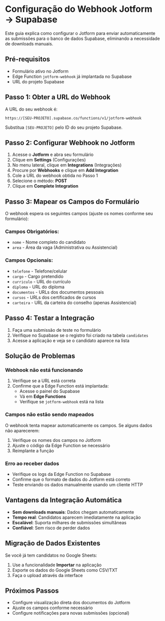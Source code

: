 # Configuração do Webhook Jotform → Supabase

Este guia explica como configurar o Jotform para enviar automaticamente as submissões para o banco de dados Supabase, eliminando a necessidade de downloads manuais.

## Pré-requisitos

- Formulário ativo no Jotform
- Edge Function `jotform-webhook` já implantada no Supabase
- URL do projeto Supabase

## Passo 1: Obter a URL do Webhook

A URL do seu webhook é:

```
https://[SEU-PROJETO].supabase.co/functions/v1/jotform-webhook
```

Substitua `[SEU-PROJETO]` pelo ID do seu projeto Supabase.

## Passo 2: Configurar Webhook no Jotform

1. Acesse o **Jotform** e abra seu formulário
2. Clique em **Settings** (Configurações)
3. No menu lateral, clique em **Integrations** (Integrações)
4. Procure por **Webhooks** e clique em **Add Integration**
5. Cole a URL do webhook obtida no Passo 1
6. Selecione o método: **POST**
7. Clique em **Complete Integration**

## Passo 3: Mapear os Campos do Formulário

O webhook espera os seguintes campos (ajuste os nomes conforme seu formulário):

### Campos Obrigatórios:
- `nome` - Nome completo do candidato
- `area` - Área da vaga (Administrativa ou Assistencial)

### Campos Opcionais:
- `telefone` - Telefone/celular
- `cargo` - Cargo pretendido
- `curriculo` - URL do currículo
- `diploma` - URL do diploma
- `documentos` - URLs dos documentos pessoais
- `cursos` - URLs dos certificados de cursos
- `carteira` - URL da carteira do conselho (apenas Assistencial)

## Passo 4: Testar a Integração

1. Faça uma submissão de teste no formulário
2. Verifique no Supabase se o registro foi criado na tabela `candidates`
3. Acesse a aplicação e veja se o candidato aparece na lista

## Solução de Problemas

### Webhook não está funcionando

1. Verifique se a URL está correta
2. Confirme que a Edge Function está implantada:
   - Acesse o painel do Supabase
   - Vá em **Edge Functions**
   - Verifique se `jotform-webhook` está na lista

### Campos não estão sendo mapeados

O webhook tenta mapear automaticamente os campos. Se alguns dados não aparecerem:

1. Verifique os nomes dos campos no Jotform
2. Ajuste o código da Edge Function se necessário
3. Reimplante a função

### Erro ao receber dados

- Verifique os logs da Edge Function no Supabase
- Confirme que o formato de dados do Jotform está correto
- Teste enviando os dados manualmente usando um cliente HTTP

## Vantagens da Integração Automática

- **Sem downloads manuais**: Dados chegam automaticamente
- **Tempo real**: Candidatos aparecem imediatamente na aplicação
- **Escalável**: Suporta milhares de submissões simultâneas
- **Confiável**: Sem risco de perder dados

## Migração de Dados Existentes

Se você já tem candidatos no Google Sheets:

1. Use a funcionalidade **Importar** na aplicação
2. Exporte os dados do Google Sheets como CSV/TXT
3. Faça o upload através da interface

## Próximos Passos

- Configure visualização direta dos documentos do Jotform
- Ajuste os campos conforme necessário
- Configure notificações para novas submissões (opcional)
